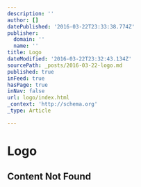 ```yaml
---
description: ''
author: []
datePublished: '2016-03-22T23:33:38.774Z'
publisher:
  domain: ''
  name: ''
title: Logo
dateModified: '2016-03-22T23:32:43.134Z'
sourcePath: _posts/2016-03-22-logo.md
published: true
inFeed: true
hasPage: true
inNav: false
url: logo/index.html
_context: 'http://schema.org'
_type: Article

---
```

# Logo

<article style=""><h1>Content Not Found</h1></article>